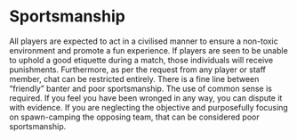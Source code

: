 # Sportsmanship
All players are expected to act in a civilised manner to ensure a non-toxic environment and promote a fun experience. If players are seen to be unable to uphold a good etiquette during a match, those individuals will receive punishments. Furthermore, as per the request from any player or staff member, chat can be restricted entirely.
There is a fine line between “friendly” banter and poor sportsmanship. The use of common sense is required. If you feel you have been wronged in any way, you can dispute it with evidence.
If you are neglecting the objective and purposefully focusing on spawn-camping the opposing team, that can be considered poor sportsmanship.